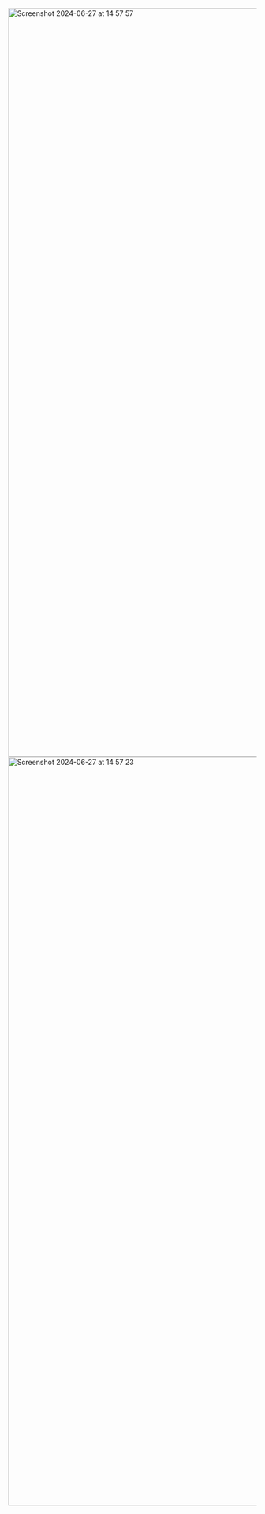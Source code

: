 <img width="1516" alt="Screenshot 2024-06-27 at 14 57 57" src="https://github.com/nurdanaknc/spotify-web-app/assets/58855636/a4bf77c7-6cdc-4ea2-b2e3-cf29fb866085">
<img width="1516" alt="Screenshot 2024-06-27 at 14 57 23" src="https://github.com/nurdanaknc/spotify-web-app/assets/58855636/c5417337-90c8-4b9d-ba45-ec81a4fb069b">

